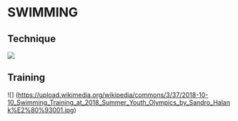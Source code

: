 # SWIMMING
## Technique
![](https://upload.wikimedia.org/wikipedia/commons/4/43/40._Schwimmzonen-_und_Mastersmeeting_Enns_2017_100m_Butterfly-9318.jpg)
## Training
![] (https://upload.wikimedia.org/wikipedia/commons/3/37/2018-10-10_Swimming_Training_at_2018_Summer_Youth_Olympics_by_Sandro_Halank%E2%80%93001.jpg)

